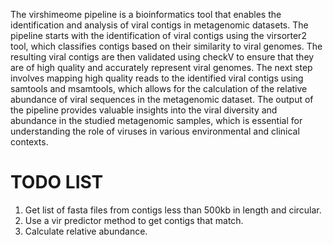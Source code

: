 The virshimeome pipeline is a bioinformatics tool that enables the identification and analysis of viral contigs in metagenomic datasets. 
The pipeline starts with the identification of viral contigs using the virsorter2 tool, which classifies contigs based on their similarity to viral genomes.
The resulting viral contigs are then validated using checkV to ensure that they are of high quality and accurately represent viral genomes. 
The next step involves mapping high quality reads to the identified viral contigs using samtools and msamtools, which allows for the calculation of the relative abundance of viral sequences in the metagenomic dataset. 
The output of the pipeline provides valuable insights into the viral diversity and abundance in the studied metagenomic samples, which is essential for understanding the role of viruses in various environmental and clinical contexts.


# TODO LIST
1. Get list of fasta files from contigs less than 500kb in length and circular. 
2. Use a vir predictor method to get contigs that match. 
3. Calculate relative abundance. 

